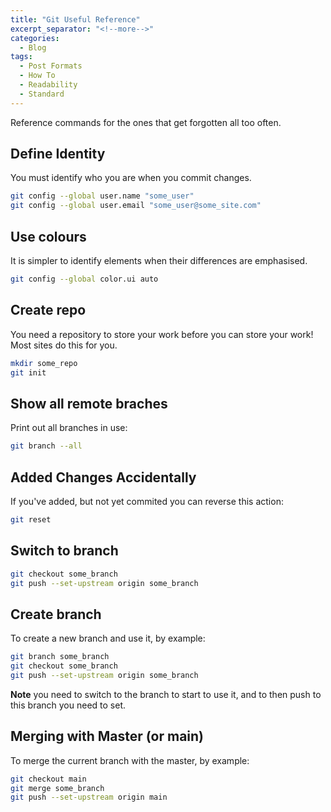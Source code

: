 ```yaml
---
title: "Git Useful Reference"
excerpt_separator: "<!--more-->"
categories:
  - Blog
tags:
  - Post Formats
  - How To
  - Readability
  - Standard
---
```

Reference commands for the ones that get forgotten all too often.

## Define Identity

You must identify who you are when you commit changes.

```bash
git config --global user.name "some_user"
git config --global user.email "some_user@some_site.com"
```

## Use colours

It is simpler to identify elements when their differences are emphasised.

```bash
git config --global color.ui auto
```

## Create repo

You need a repository to store your work before you can store your work!  Most sites do this for you.

```bash
mkdir some_repo
git init
```

## Show all remote braches

Print out all branches in use:

```bash
git branch --all
```

## Added Changes Accidentally

If you've added, but not yet commited you can reverse this action:

```bash
git reset
```

## Switch to branch

```bash
git checkout some_branch
git push --set-upstream origin some_branch
```

## Create branch

To create a new branch and use it, by example:

```bash
git branch some_branch
git checkout some_branch
git push --set-upstream origin some_branch
```

**Note** you need to switch to the branch to start to use it, and to then push to this branch you need to set.

## Merging with Master (or main)

To merge the current branch with the master, by example:

```bash
git checkout main
git merge some_branch
git push --set-upstream origin main
```
